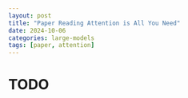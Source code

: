 ```yaml
---
layout: post
title: "Paper Reading Attention is All You Need"
date: 2024-10-06
categories: large-models
tags: [paper, attention]
---
```


# TODO
